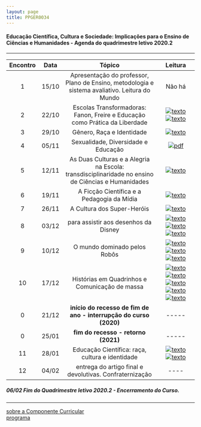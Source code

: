 ```yaml
---
layout: page
title: PPGER0034
---
```

#### Educação Científica, Cultura e Sociedade: Implicações para o Ensino de Ciências e Humanidades - Agenda do quadrimestre letivo 2020.2
---


| Encontro | Data  | Tópico | Leitura |
| :---: | --- | :---: | :---: |
| 1| 15/10	| Apresentação do professor, Plano de Ensino, metodologia e sistema avaliativo. Leitura do Mundo | Não há |
| 2| 22/10	| Escolas Transformadoras: Fanon, Freire e  Educação como Prática da Liberdade | [![texto][pdf]][1] [![texto][pdf]][2] |
| 3| 29/10	|	Gênero, Raça e Identidade  | [![texto][pdf]][3] |
| 4| 05/11	|	Sexualidade, Diversidade e Educação | [![pdf](/pages/icons16/pdf-icon.png)][4] |
| 5| 12/11	| As Duas Culturas e a Alegria na Escola: transdisciplinaridade no ensino de Ciências e Humanidades | [![texto][pdf]][5] |
| 6| 19/11	|	A Ficção Científica e a Pedagogia da Mídia | [![texto][pdf]][6] |
| 7| 26/11	|	A Cultura dos Super-Heróis | [![texto][pdf]][7] |
| 8| 03/12	|	para assistir aos desenhos da Disney  | [![texto][pdf]][8] [![texto][pdf]][9] [![texto][pdf]][10] |
| 9| 10/12	|	O mundo dominado pelos Robôs | [![texto][pdf]][11] [![texto][pdf]][12] [![texto][pdf]][13] |
| 10|17/12	|	 Histórias em Quadrinhos e Comunicação de massa| [![texto][pdf]][14] [![texto][pdf]][15] [![texto][pdf]][16] [![texto][pdf]][17] [![texto][pdf]][18] |
| 0 |21/12	| **início do recesso de fim de ano - interrupção do curso (2020)** | ----- |
| 0 |25/01 | **fim do recesso - retorno  (2021)** | ----- |
| 11|28/01	|	 Educação Científica: raça, cultura e identidade| [![texto][pdf]][19] [![texto][pdf]][20] |
| 12|04/02	|	 entrega do artigo  final e devolutivas. Confraternização  | ---- |

#####  06/02		Fim do Quadrimestre letivo 2020.2 - Encerramento do Curso.

---
[sobre a Componente Curricular](index.html)  
[programa](programa.html)

[pdf]: https://itxesco.github.io/pages/icons16/pdf-icon.png
[1]: https://itxesco.github.io/aulas/PPGER0034/textos/01.pdf "A recepção de Fanon no Brasil e a identidade negra"  
[2]: https://itxesco.github.io/aulas/PPGER0034/textos/02.pdf "O pós-colonialismo e a pedagogia de Paulo Freire"  
[3]: https://itxesco.github.io/aulas/PPGER0034/textos/03.pdf "Gênero, uma categoria útil de análise histórica"  
[4]: https://itxesco.github.io/aulas/PPGER0034/textos/04.pdf "Gênero, Mídia e Educação: Diálogos na Infância e na Pré-Adolescência"  
[5]: https://itxesco.github.io/aulas/PPGER0034/textos/05.pdf "As duas Culturas e os Reflexos no Mundo Atual, nas Ciências e na Ciência da Informação"  
[6]: https://itxesco.github.io/aulas/PPGER0034/textos/06.pdf "A ficção científica como elemento de problematização na educação em ciências"  
[7]: https://itxesco.github.io/aulas/PPGER0034/textos/07.pdf "Super-homens da América: por que precisamos falar sobre os quadrinhos de super-heróis?"  
[8]: https://itxesco.github.io/aulas/PPGER0034/textos/08.pdf "O vilão desviante: uma leitura sociocultural pela perspectiva de gênero de Scar em O Rei Leão"  
[9]: https://itxesco.github.io/aulas/PPGER0034/textos/09.pdf "O vilão suspeito: o que há de errado com a masculinidade dos vilões da Disney?"  
[10]: https://itxesco.github.io/aulas/PPGER0034/textos/10.pdf "Para assistir aos vilões Disney: abjeção e heteronormatividade em A Pequena Sereia"  
[11]: https://itxesco.github.io/aulas/PPGER0034/textos/11.pdf "Robôs e androides: a abordagem de questões sociopolíticas de ciência e tecnologia em sala de aula"  
[12]: https://itxesco.github.io/aulas/PPGER0034/textos/12.pdf "QUEM CONTA UM CONTO AUMENTA UM PONTO TAMBÉM EM FÍSICA: CONTOS DE FICÇÃO CIENTÍFICA NA SALA DE AULA"  
[13]: https://itxesco.github.io/aulas/PPGER0034/textos/13.pdf "Sonhos de Robô"  
[14]: https://itxesco.github.io/assets/anais/NASCIMENTOJRF.A.2014AGnesedaCulturadosQuadrinhosnoBrasil.pdf "A gênese da cultura dos quadrinhos no Brasil"  
[15]: https://itxesco.github.io/aulas/PPGER0034/textos/14.pdf "Uma breve introdução à história das histórias em quadrinhos no Brasil"  
[16]: https://itxesco.github.io/aulas/PPGER0034/textos/15.pdf "Origens e evolução da história em quadrinhos"  
[17]: https://itxesco.github.io/aulas/PPGER0034/textos/16.pdf "Elementos para a análise das Histórias em Quadrinhos"  
[18]: https://itxesco.github.io/aulas/PPGER0034/textos/17.pdf "Histórias em quadrinhos no processo de aprendizado: da teoria à prática"  
[19]: https://itxesco.github.io/aulas/PPGER0034/textos/18.pdf "Educação em Ciências na Escola Democrática e as Relações Étnico-Raciais"  
[20]: https://itxesco.github.io/aulas/PPGER0034/textos/19.pdf "Produções científicas do antigo Egito: um diálogo sobre Química, cerveja, negritude e outras coisas mais"  
